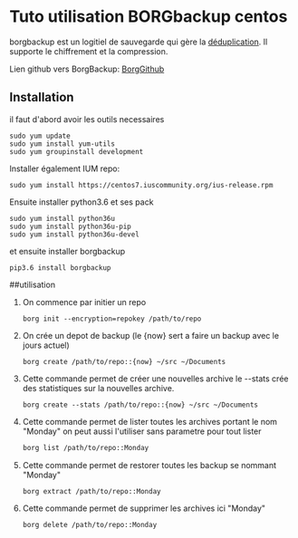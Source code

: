 # Tuto utilisation BORGbackup centos

borgbackup est un logitiel de sauvegarde qui gère la [déduplication](https://fr.wikipedia.org/wiki/D%C3%A9duplication). Il supporte le chiffrement et la compression.

Lien github vers BorgBackup: [BorgGithub](https://github.com/borgbackup/borg)

## Installation

il faut d'abord avoir les outils necessaires 
```shell
sudo yum update
sudo yum install yum-utils
sudo yum groupinstall development
```
Installer également IUM repo:
```shell
sudo yum install https://centos7.iuscommunity.org/ius-release.rpm
```

Ensuite installer python3.6 et ses pack

```shell
sudo yum install python36u
sudo yum install python36u-pip
sudo yum install python36u-devel
```

et ensuite installer borgbackup

```shell
pip3.6 install borgbackup
```

##utilisation

1. On commence par initier un repo
    
    ```shell
    borg init --encryption=repokey /path/to/repo
    ```

2. On crée un depot de backup (le {now} sert a faire un backup avec le jours actuel)

    ```shell
    borg create /path/to/repo::{now} ~/src ~/Documents
    ```

3.  Cette commande permet de créer une nouvelles archive le --stats crée des statistiques sur la nouvelles archive.
    ```shell
    borg create --stats /path/to/repo::{now} ~/src ~/Documents
    ```

4. Cette commande permet de lister toutes les archives portant le nom "Monday" on peut aussi l'utiliser sans parametre pour tout lister
    ```bash
    borg list /path/to/repo::Monday
    ``` 

5. Cette commande permet de restorer toutes les backup se nommant "Monday" 
    ```shell
    borg extract /path/to/repo::Monday
    ```

6. Cette commande permet de supprimer les archives ici "Monday"
    ```shell
    borg delete /path/to/repo::Monday
    ```

